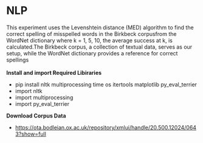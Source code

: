 # NLP
This experiment uses the Levenshtein distance (MED) algorithm
to find the correct spelling of misspelled words in the Birkbeck
corpusfrom the WordNet dictionary where k = 1, 5, 10, the average success at k, is calculated.The Birkbeck corpus, a collection
of textual data, serves as our setup, while the WordNet dictionary
provides a reference for correct spellings</br></br>
**Install and import Required Libiraries**
  * pip install nltk multiprocessing time os itertools matplotlib py_eval_terrier
  * import nltk 
  * import multiprocessing 
  * import py_eval_terrier

**Download Corpus Data**
  - https://ota.bodleian.ox.ac.uk/repository/xmlui/handle/20.500.12024/0643?show=full
